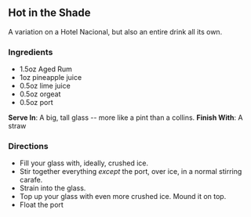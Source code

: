 ## Hot in the Shade

A variation on a Hotel Nacional, but also an entire drink all its own. 

### Ingredients

- 1.5oz Aged Rum
- 1oz pineapple juice 
- 0.5oz lime juice 
- 0.5oz orgeat
- 0.5oz port

**Serve In**: A big, tall glass -- more like a pint than a collins.
**Finish With**: A straw

### Directions

- Fill your glass with, ideally, crushed ice. 
- Stir together everything _except_ the port, over ice, in a normal stirring carafe. 
- Strain into the glass. 
- Top up your glass with even more crushed ice. Mound it on top. 
- Float the port


